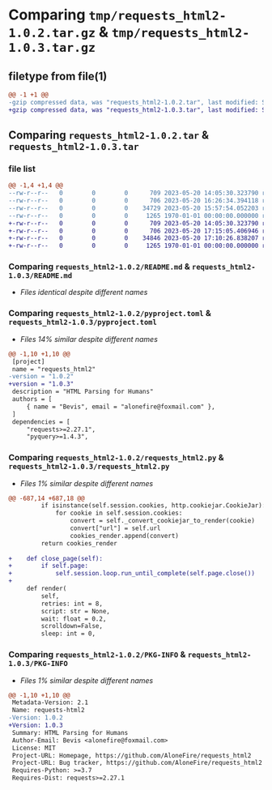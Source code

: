 # Comparing `tmp/requests_html2-1.0.2.tar.gz` & `tmp/requests_html2-1.0.3.tar.gz`

## filetype from file(1)

```diff
@@ -1 +1 @@
-gzip compressed data, was "requests_html2-1.0.2.tar", last modified: Sat May 20 16:26:34 2023, max compression
+gzip compressed data, was "requests_html2-1.0.3.tar", last modified: Sat May 20 17:15:05 2023, max compression
```

## Comparing `requests_html2-1.0.2.tar` & `requests_html2-1.0.3.tar`

### file list

```diff
@@ -1,4 +1,4 @@
--rw-r--r--   0        0        0      709 2023-05-20 14:05:30.323790 requests_html2-1.0.2/README.md
--rw-r--r--   0        0        0      706 2023-05-20 16:26:34.394118 requests_html2-1.0.2/pyproject.toml
--rw-r--r--   0        0        0    34729 2023-05-20 15:57:54.052203 requests_html2-1.0.2/requests_html2.py
--rw-r--r--   0        0        0     1265 1970-01-01 00:00:00.000000 requests_html2-1.0.2/PKG-INFO
+-rw-r--r--   0        0        0      709 2023-05-20 14:05:30.323790 requests_html2-1.0.3/README.md
+-rw-r--r--   0        0        0      706 2023-05-20 17:15:05.406946 requests_html2-1.0.3/pyproject.toml
+-rw-r--r--   0        0        0    34846 2023-05-20 17:10:26.838207 requests_html2-1.0.3/requests_html2.py
+-rw-r--r--   0        0        0     1265 1970-01-01 00:00:00.000000 requests_html2-1.0.3/PKG-INFO
```

### Comparing `requests_html2-1.0.2/README.md` & `requests_html2-1.0.3/README.md`

 * *Files identical despite different names*

### Comparing `requests_html2-1.0.2/pyproject.toml` & `requests_html2-1.0.3/pyproject.toml`

 * *Files 14% similar despite different names*

```diff
@@ -1,10 +1,10 @@
 [project]
 name = "requests_html2"
-version = "1.0.2"
+version = "1.0.3"
 description = "HTML Parsing for Humans"
 authors = [
     { name = "Bevis", email = "alonefire@foxmail.com" },
 ]
 dependencies = [
     "requests>=2.27.1",
     "pyquery>=1.4.3",
```

### Comparing `requests_html2-1.0.2/requests_html2.py` & `requests_html2-1.0.3/requests_html2.py`

 * *Files 1% similar despite different names*

```diff
@@ -687,14 +687,18 @@
         if isinstance(self.session.cookies, http.cookiejar.CookieJar):
             for cookie in self.session.cookies:
                 convert = self._convert_cookiejar_to_render(cookie)
                 convert["url"] = self.url
                 cookies_render.append(convert)
         return cookies_render
 
+    def close_page(self):
+        if self.page:
+            self.session.loop.run_until_complete(self.page.close())
+
     def render(
         self,
         retries: int = 8,
         script: str = None,
         wait: float = 0.2,
         scrolldown=False,
         sleep: int = 0,
```

### Comparing `requests_html2-1.0.2/PKG-INFO` & `requests_html2-1.0.3/PKG-INFO`

 * *Files 1% similar despite different names*

```diff
@@ -1,10 +1,10 @@
 Metadata-Version: 2.1
 Name: requests-html2
-Version: 1.0.2
+Version: 1.0.3
 Summary: HTML Parsing for Humans
 Author-Email: Bevis <alonefire@foxmail.com>
 License: MIT
 Project-URL: Homepage, https://github.com/AloneFire/requests_html2
 Project-URL: Bug tracker, https://github.com/AloneFire/requests_html2
 Requires-Python: >=3.7
 Requires-Dist: requests>=2.27.1
```

